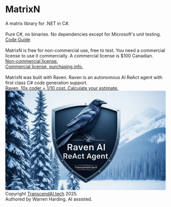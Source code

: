 # MatrixN
A matrix library for .NET in C#.</br>
</br>
Pure C#, no binaries. No dependencies except for Microsoft's unit testing.
</br>
[Code Guide](CodeGuide.md)</br>
</br>
MatrixN is free for non-commercial use, free to test. You need a commercial license to use it commercially. A commercial license is $100 Canadian.</br>
[Non-commercial license.](License.txt)</br>
[Commercial license, purchasing info.](https://transcendai.tech/paylanding.html)</br>
</br>
MatrixN was built with Raven. Raven is an autonomous AI ReAct agent with first class C# code generation support.</br>
[Raven, 10x coder = 1/10 cost. Calculate your estimate.](https://transcendai.tech)</br>
![AI Image](RavenTextA.jpg)
</br>
Copyright [TranscendAI.tech](https://TranscendAI.tech) 2025.<br>
Authored by Warren Harding. AI assisted.</br>
